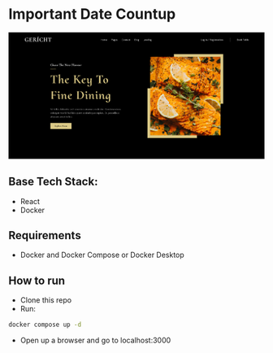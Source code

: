 # Important Date Countup

![Website](./docs/website.png)

## Base Tech Stack:

- React
- Docker

## Requirements

- Docker and Docker Compose or Docker Desktop

## How to run

- Clone this repo
- Run:

```sh
docker compose up -d
```

- Open up a browser and go to localhost:3000
